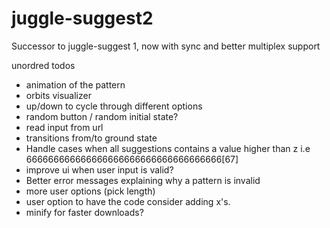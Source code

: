 # juggle-suggest2
Successor to juggle-suggest 1, now with sync and better multiplex support

unordred todos
 - animation of the pattern
 - orbits visualizer
 - up/down to cycle through different options
 - random button / random initial state?
 - read input from url
 - transitions from/to ground state
 - Handle cases when all suggestions contains a value higher than z i.e 666666666666666666666666666666666666[67]
 - improve ui when user input is valid?
 - Better error messages explaining why a pattern is invalid
 - more user options (pick length)
 - user option to have the code consider adding x's.
 - minify for faster downloads?
